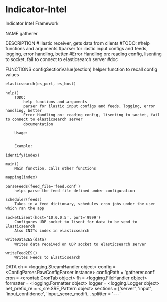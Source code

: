 Indicator-Intel
===============

Indicator Intel Framework

NAME
    gatherer

DESCRIPTION
    # Ilastic receiver, gets data from clients
    #TODO:
    #help functions and arguments
    #parser for ilastic input configs and feeds, logging, error handling, better
    #Error Handling on: reading config, lisenting to socket, fail to connect to elasticsearch server
    #doc

FUNCTIONS
    configSectionValue(section)
        helper function to recall config values
    
    elasticsearch(es_port, es_host)
    
    help()
        TODO:
            help functions and arguments
            parser for ilastic input configs and feeds, logging, error handling, better
            Error Handling on: reading config, lisenting to socket, fail to connect to elasticsearch server
            documentation
        
        Usage:
        
        
        Example:
    
    identify(index)
    
    main()
        Main function, calls other functions
    
    mapping(index)
    
    parseFeeds(feed_file='feed.conf')
        helps parse the feed file defined under configuration
    
    scheduler(feeds)
        Takes in a feed dictionary, schedules cron jobs under the user which ran the app
    
    socketLisent(host='10.0.0.5', port='9999')
        Configures UDP socket to lisent for data to be send to Elasticsearch
        Also INITs index in elasticsearch
    
    writeData2ES(data)
        Writes data received on UDP socket to elasticsearch server
    
    writeFeed2ES()
        Writes Feeds to Elasticsearch

DATA
    ch = <logging.StreamHandler object>
    config = <ConfigParser.RawConfigParser instance>
    configPath = 'gatherer.conf'
    cron = <crontab.CronTab object>
    fh = <logging.FileHandler object>
    formatter = <logging.Formatter object>
    logger = <logging.Logger object>
    net_prefix_re = <_sre.SRE_Pattern object>
    sections = ['server', 'input', 'input_confidence', 'input_score_modifi...
    splitter = '---'


